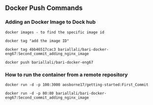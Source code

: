 ## Docker Push Commands

### Adding an Docker Image to Dock hub

```
docker images - to find the specific image id

docker tag "add the image ID"

docker tag 4bb46517cac3 bariallali/bari-docker-eng67:Second_commit_adding_nginx_image

docker push bariallali/bari-docker-eng67
```

### How to run the container from a remote repository

```
docker run -d -p 100:3000 aosborne17/getting-started:First_Commit

docker run -d -p 80:80 bariallali/bari-docker-eng67:Second_commit_adding_nginx_image
```
